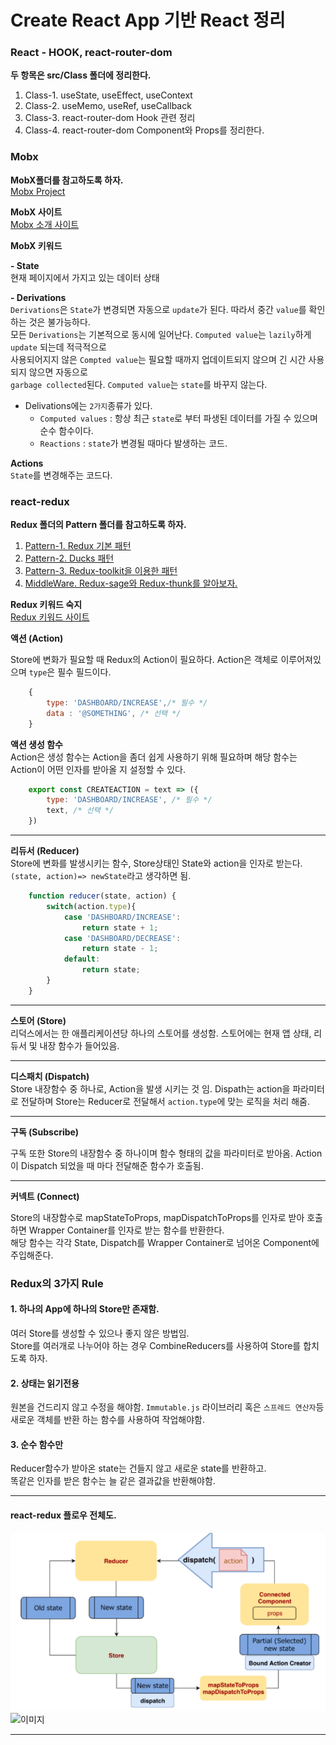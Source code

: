 # Create React App 기반 React 정리

### React - HOOK, react-router-dom
**두 항목은 src/Class 폴더에 정리한다.**
1. Class-1. useState, useEffect, useContext
2. Class-2. useMemo, useRef, useCallback
3. Class-3. react-router-dom Hook 관련 정리
4. Class-4. react-router-dom Component와 Props를 정리한다.


### Mobx
**MobX폴더를 참고하도록 하자.**  
[Mobx Project](./src/MobX/)

**MobX 사이트**  
[Mobx 소개 사이트](https://doc.ebichu.cc/mobx/intro/concepts.html)  

**MobX 키워드**  

**- State**  
현재 페이지에서 가지고 있는 데이터 상태

**- Derivations**  
`Derivations`은 `State`가 변경되면 자동으로 `update`가 된다. 따라서 중간 `value`를 확인하는 것은 불가능하다.  
모든 `Derivations`는 기본적으로 동시에 일어난다. `Computed value`는 `lazily`하게 `update` 되는데 적극적으로  
사용되어지지 않은 `Compted value`는 필요할 때까지 업데이트되지 않으며 긴 시간 사용되지 않으면 자동으로  
`garbage collected`된다. `Computed value`는 `state`를 바꾸지 않는다.


- Delivations에는 `2가지`종류가 있다.
    - `Computed values` : 항상 최근 `state`로 부터 파생된 데이터를 가질 수 있으며 순수 함수이다.
    - `Reactions` : `state`가 변경될 때마다 발생하는 코드.

**Actions**  
`State`를 변경해주는 코드다.



### react-redux 
**Redux 폴더의 Pattern 폴더를 참고하도록 하자.**  
1. [Pattern-1. Redux 기본 패턴](./src/Redux/Pattern_1)  
2. [Pattern-2. Ducks 패턴](./src/Redux/Pattern_2)  
3. [Pattern-3. Redux-toolkit을 이용한 패턴](./src/Redux/Pattern_3)  
4. [MiddleWare. Redux-sage와 Redux-thunk를 알아보자.](./src/Redux/MiddleWare)  

**Redux 키워드 숙지**  
[Redux 키워드 사이트](https://redux.js.org/tutorials/essentials/part-1-overview-concepts#terminology)

**액션 (Action)**  

Store에 변화가 필요할 때 Redux의 Action이 필요하다.
Action은 객체로 이루어져있으며 `type`은 필수 필드이다.
```javascript
    {
        type: 'DASHBOARD/INCREASE',/* 필수 */ 
        data : '@SOMETHING', /* 선택 */
    }
```

**액션 생성 함수**  
Action은 생성 함수는 Action을 좀더 쉽게 사용하기 위해 필요하며 해당 함수는 Action이 어떤 인자를 받아올 지 설정할 수 있다.
```javascript
    export const CREATEACTION = text => ({
        type: 'DASHBOARD/INCREASE', /* 필수 */
        text, /* 선택 */
    })
```
- - -
**리듀서 (Reducer)**  
Store에 변화를 발생시키는 함수, Store상태인 State와 action을 인자로 받는다.
`(state, action)=> newState`라고 생각하면 됨.
```javascript
    function reducer(state, action) {
        switch(action.type){
            case 'DASHBOARD/INCREASE':
                return state + 1;
            case 'DASHBOARD/DECREASE':
                return state - 1;
            default:
                return state;
        }
    }
```
- - -
**스토어 (Store)**  
리덕스에서는 한 애플리케이션당 하나의 스토어를 생성함. 스토어에는 현재 앱 상태, 리듀서 및 내장 함수가 들어있음.
- - -
**디스패치 (Dispatch)**  
Store 내장함수 중 하나로, Action을 발생 시키는 것 임. Dispath는 action을 파라미터로 전달하며
Store는 Reducer로 전달해서 `action.type`에 맞는 로직을 처리 해줌.
- - -
**구독 (Subscribe)**  

구독 또한 Store의 내장함수 중 하나이며 함수 형태의 값을 파라미터로 받아옴.
Action이 Dispatch 되었을 때 마다 전달해준 함수가 호출됨.
- - -

**커넥트 (Connect)**  

Store의 내장함수로 mapStateToProps, mapDispatchToProps를 인자로 받아 호출하면 Wrapper Container를 인자로 받는 함수를 반환한다.   
해당 함수는 각각 State, Dispatch를 Wrapper Container로 넘어온 Component에 주입해준다.

### Redux의 3가지 Rule

#### 1. 하나의 App에 하나의 Store만 존재함.

여러 Store를 생성할 수 있으나 좋지 않은 방법임.   
Store를 여러개로 나누어야 하는 경우 CombineReducers를 사용하여 Store를 합치도록 하자.
#### 2. 상태는 읽기전용

원본을 건드리지 않고 수정을 해야함. `Immutable.js` 라이브러리 혹은 `스프레드 연산자`등 새로운 객체를 반환 하는 함수를 사용하여 작업해야함.
#### 3. 순수 함수만

Reducer함수가 받아온 state는 건들지 않고 새로운 state를 반환하고.   
똑같은 인자를 받은 함수는 늘 같은 결과값을 반환해야함.
- - -


#### react-redux 플로우 전체도.
![이미지](./picture/react-redux.PNG)
![이미지](https://redux.js.org/assets/images/ReduxDataFlowDiagram-49fa8c3968371d9ef6f2a1486bd40a26.gif)
- - -



 